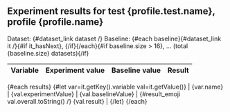 ## Experiment results for test {profile.test.name}, profile {profile.name}

Dataset: {#dataset_link dataset /}
Baseline: {#each baseline}{#dataset_link it /}{#if it_hasNext}, {/if}{/each}{#if baseline.size > 16}, ... (total {baseline.size} datasets){/if}

| Variable | Experiment value | Baseline value | Result |
| -------- | ---------------- | -------------- | ------ |
{#each results}
{#let var=it.getKey().variable val=it.getValue()}
| {var.name} | {val.experimentValue} | {val.baselineValue} | {#result_emoji val.overall.toString() /} {val.result} |
{/let}
{/each}